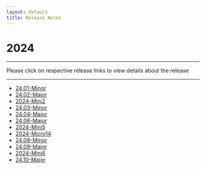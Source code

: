 ```yaml
---
layout: default
title: Release Notes
---
```


# 2024

* * *

Please click on respective release links to view details about the release

* * *

- [24.01-Minor](./24.01.html)
- [24.02-Major](./24.02.html)
- [2024-Mini2](./2024-Mini2.html)
- [24.03-Minor](./24.03.html)
- [24.04-Major](./24.04.html)
- [24.06-Major](./24.06.html)
- [2024-Mini5](./2024-Mini5.html)
- [2024-Micro14](./2024-Micro14.html)
- [24.08-Minor](./24.08.html)
- [24.09-Major](./24.09.html)
- [2024-Mini6](./2024-Mini6.html)
- [24.10-Major](./24.10.html)
